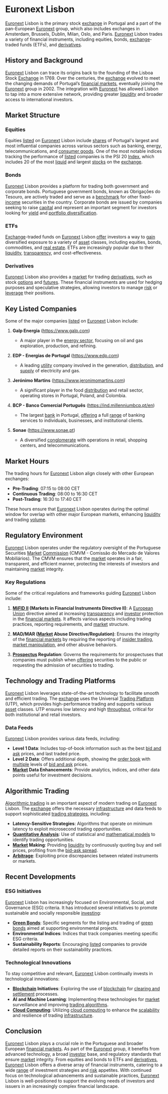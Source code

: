 # Euronext Lisbon

[Euronext](../e/euronext.md) Lisbon is the primary stock [exchange](../e/exchange.md) in Portugal and a part of the pan-European [Euronext](../e/euronext.md) group, which also includes exchanges in Amsterdam, Brussels, Dublin, Milan, Oslo, and Paris. [Euronext](../e/euronext.md) Lisbon trades a variety of financial instruments, including equities, bonds, [exchange](../e/exchange.md)-traded funds (ETFs), and [derivatives](../d/derivatives.md).

## History and Background

[Euronext](../e/euronext.md) Lisbon can trace its origins back to the founding of the Lisboa Stock [Exchange](../e/exchange.md) in 1769. Over the centuries, the [exchange](../e/exchange.md) evolved to meet the changing demands of Portugal’s [financial markets](../f/financial_market.md), eventually joining the [Euronext](../e/euronext.md) group in 2002. The integration with [Euronext](../e/euronext.md) has allowed Lisbon to tap into a more extensive network, providing greater [liquidity](../l/liquidity.md) and broader access to international investors.

## Market Structure

### Equities

Equities [listed](../l/listed.md) on [Euronext](../e/euronext.md) Lisbon include [shares](../s/shares.md) of Portugal's largest and most influential companies across various sectors such as banking, energy, telecommunications, and [consumer goods](../c/consumer_goods.md). One of the most notable indices tracking the performance of [listed](../l/listed.md) companies is the PSI 20 [Index](../i/index_instrument.md), which includes 20 of the most [liquid](../l/liquid.md) and largest [stocks](../s/stock.md) on the [exchange](../e/exchange.md).

### Bonds

[Euronext](../e/euronext.md) Lisbon provides a platform for trading both government and corporate bonds. Portuguese government bonds, known as Obrigações do Tesouro, are actively traded and serve as a [benchmark](../b/benchmark.md) for other fixed-[income](../i/income.md) securities in the country. Corporate bonds are issued by companies seeking to raise [capital](../c/capital.md) and represent an important segment for investors looking for [yield](../y/yield.md) and [portfolio diversification](../p/portfolio_diversification.md).

### ETFs

[Exchange](../e/exchange.md)-traded funds on [Euronext](../e/euronext.md) Lisbon [offer](../o/offer.md) investors a way to [gain](../g/gain.md) diversified exposure to a variety of [asset](../a/asset.md) classes, including equities, bonds, commodities, and [real estate](../r/real_estate.md). ETFs are increasingly popular due to their [liquidity](../l/liquidity.md), [transparency](../t/transparency.md), and cost-effectiveness.

### Derivatives

[Euronext](../e/euronext.md) Lisbon also provides a [market](../m/market.md) for trading [derivatives](../d/derivatives.md), such as stock [options](../o/options.md) and [futures](../f/futures.md). These financial instruments are used for hedging purposes and speculative strategies, allowing investors to manage [risk](../r/risk.md) or [leverage](../l/leverage.md) their positions.

## Key Listed Companies

Some of the major companies [listed](../l/listed.md) on [Euronext](../e/euronext.md) Lisbon include:

1. **Galp Energia** (https://www.galp.com)
   - A major player in the [energy sector](../e/energy_sector.md), focusing on oil and gas exploration, production, and refining.

2. **EDP - Energias de Portugal** (https://www.edp.com)
   - A leading [utility](../u/utility.md) company involved in the generation, [distribution](../d/distribution.md), and [supply](../s/supply.md) of electricity and gas.

3. **Jerónimo Martins** (https://www.jeronimomartins.com)
   - A significant player in the food [distribution](../d/distribution.md) and retail sector, operating stores in Portugal, Poland, and Colombia.

4. **BCP - Banco Comercial Português** (https://ind.millenniumbcp.pt/en)
   - The largest [bank](../b/bank.md) in Portugal, [offering](../o/offering.md) a full [range](../r/range.md) of banking services to individuals, businesses, and institutional clients.

5. **Sonae** (https://www.sonae.pt)
   - A diversified [conglomerate](../c/conglomerate.md) with operations in retail, shopping centers, and telecommunications.

## Market Hours

The trading hours for [Euronext](../e/euronext.md) Lisbon align closely with other European exchanges:

- **Pre-Trading**: 07:15 to 08:00 CET
- **Continuous Trading**: 08:00 to 16:30 CET
- **Post-Trading**: 16:30 to 17:40 CET

These hours ensure that [Euronext](../e/euronext.md) Lisbon operates during the optimal window for overlap with other major European markets, enhancing [liquidity](../l/liquidity.md) and trading [volume](../v/volume.md).

## Regulatory Environment

[Euronext](../e/euronext.md) Lisbon operates under the regulatory oversight of the Portuguese Securities [Market](../m/market.md) [Commission](../c/commission.md) (CMVM - Comissão do Mercado de Valores Mobiliários). The CMVM ensures that the [market](../m/market.md) operates in a fair, transparent, and efficient manner, protecting the interests of investors and maintaining [market](../m/market.md) integrity.

### Key Regulations

Some of the critical regulations and frameworks guiding [Euronext](../e/euronext.md) Lisbon include:

1. **[MiFID II](../m/mifid_ii.md) (Markets in Financial Instruments Directive II)**: A [European Union](../e/european_union_(eu).md) directive aimed at increasing [transparency](../t/transparency.md) and [investor](../i/investor.md) protection in the [financial markets](../f/financial_market.md). It affects various aspects including trading practices, reporting requirements, and [market](../m/market.md) structure.

2. **MAD/MAR ([Market](../m/market.md) Abuse Directive/Regulation)**: Ensures the integrity of the [financial markets](../f/financial_market.md) by requiring the reporting of [insider trading](../i/insider.md), [market manipulation](../m/market_manipulation.md), and other abusive behaviors.

3. **[Prospectus](../p/prospectus.md) Regulation**: Governs the requirements for prospectuses that companies must publish when [offering](../o/offering.md) securities to the public or requesting the admission of securities to trading.

## Technology and Trading Platforms

[Euronext](../e/euronext.md) Lisbon leverages state-of-the-art technology to facilitate smooth and efficient trading. The [exchange](../e/exchange.md) uses the Universal [Trading Platform](../t/trading_platform.md) (UTP), which provides high-performance trading and supports various [asset](../a/asset.md) classes. UTP ensures low latency and high [throughput](../t/throughput.md), critical for both institutional and retail investors.

### Data Feeds

[Euronext](../e/euronext.md) Lisbon provides various data feeds, including:

- **Level 1 Data**: Includes top-of-book information such as the best [bid and ask](../b/bid_and_ask.md) prices, and last traded price.
- **Level 2 Data**: Offers additional depth, showing the [order book](../o/order_book.md) with [multiple](../m/multiple.md) levels of [bid and ask](../b/bid_and_ask.md) prices.
- **[Market](../m/market.md) Data Enhancements**: Provide analytics, indices, and other data points useful for investment decisions.

## Algorithmic Trading

[Algorithmic trading](../a/accountability.md) is an important aspect of modern trading on [Euronext](../e/euronext.md) Lisbon. The [exchange](../e/exchange.md) offers the necessary [infrastructure](../i/infrastructure.md) and data feeds to support sophisticated [trading strategies](../t/trading_strategies.md), including:

- **Latency-Sensitive Strategies**: Algorithms that operate on minimum latency to exploit microsecond trading opportunities.
- **[Quantitative Analysis](../q/quantitative_analysis.md)**: Use of statistical and [mathematical models](../m/mathematical_models_in_trading.md) to identify trading opportunities.
- **[Market](../m/market.md) Making**: Providing [liquidity](../l/liquidity.md) by continuously quoting buy and sell prices, profiting from the [bid-ask spread](../b/bid-ask_spread.md).
- **[Arbitrage](../a/arbitrage.md)**: Exploiting price discrepancies between related instruments or markets.

## Recent Developments

### ESG Initiatives

[Euronext](../e/euronext.md) Lisbon has increasingly focused on Environmental, Social, and Governance (ESG) criteria. It has introduced several initiatives to promote sustainable and socially responsible [investing](../i/investing.md):

- **[Green Bonds](../g/green_bonds.md)**: Specific segments for the listing and trading of [green bonds](../g/green_bonds.md) aimed at supporting environmental projects.
- **Environmental Indices**: Indices that track companies meeting specific ESG criteria.
- **Sustainability Reports**: Encouraging [listed](../l/listed.md) companies to provide detailed reports on their sustainability practices.

### Technological Innovations

To stay competitive and relevant, [Euronext](../e/euronext.md) Lisbon continually invests in technological innovations:

- **[Blockchain](../b/blockchain_in_trading.md) Initiatives**: Exploring the use of [blockchain](../b/blockchain_in_trading.md) for [clearing and settlement](../c/clearing_and_settlement.md) processes.
- **AI and Machine Learning**: Implementing these technologies for [market](../m/market.md) surveillance and improving [trading algorithms](../t/trading_algorithms.md).
- **[Cloud Computing](../c/cloud_computing_in_trading.md)**: Utilizing [cloud computing](../c/cloud_computing_in_trading.md) to enhance the [scalability](../s/scalability.md) and resilience of trading [infrastructure](../i/infrastructure.md).

## Conclusion

[Euronext](../e/euronext.md) Lisbon plays a crucial role in the Portuguese and broader European [financial markets](../f/financial_market.md). As part of the [Euronext](../e/euronext.md) group, it benefits from advanced technology, a broad [investor](../i/investor.md) base, and regulatory standards that ensure [market](../m/market.md) integrity. From equities and bonds to ETFs and [derivatives](../d/derivatives.md), [Euronext](../e/euronext.md) Lisbon offers a diverse array of financial instruments, catering to a wide [range](../r/range.md) of investment strategies and [risk](../r/risk.md) appetites. With continued focus on technological advancements and sustainable practices, [Euronext](../e/euronext.md) Lisbon is well-positioned to support the evolving needs of investors and issuers in an increasingly complex financial landscape.